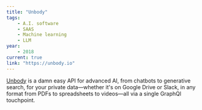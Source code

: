 ```yaml
---
title: "Unbody"
tags:
    - A.I. software
    - SAAS
    - Machine learning
    - LLM
year:
    - 2018
current: true
link: "https://unbody.io"
---
```

[Unbody](https://unbody.io) is a damn easy API for advanced AI, from chatbots to generative search, for your private data—whether it's on Google Drive or Slack, in any format from PDFs to spreadsheets to videos—all via a single GraphQl touchpoint.